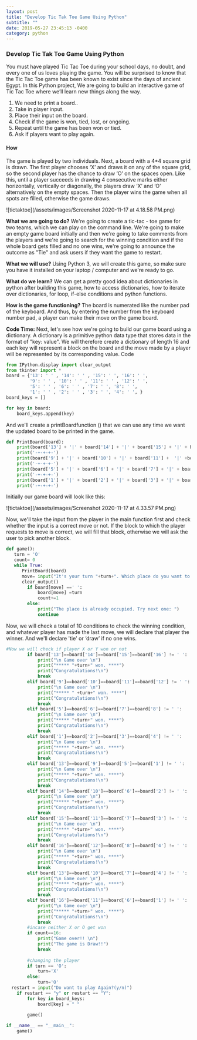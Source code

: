 ```yaml
---
layout: post
title: "Develop Tic Tak Toe Game Using Python"
subtitle: ""
date: 2019-05-27 23:45:13 -0400
category: python
---
```


### Develop Tic Tak Toe Game Using Python

You must have played Tic Tac Toe during your school days, no doubt, and every one of us loves playing the game. You will be surprised to know that the Tic Tac Toe game has been known to exist since the days of ancient Egypt.
In this Python project, We are going to build an interactive game of Tic Tac Toe where we’ll learn new things along the way.

1. We need to print a board..
2. Take in player input.
3. Place their input on the board.
4. Check if the game is won, tied, lost, or ongoing.
5. Repeat until the game has been won or tied.
6. Ask if players want to play again.

#### How 

The game is played by two individuals. Next, a board with a 4*4 square grid is drawn. The first player chooses ‘X’ and draws it on any of the square grid, so the second player has the chance to draw ‘O’ on the spaces open. Like this, until a player succeeds in drawing 4 consecutive marks either horizontally, vertically or diagonally, the players draw ‘X’ and ‘O’ alternatively on the empty spaces. Then the player wins the game when all spots are filled, otherwise the game draws.

![tictaktoe](/assets/images/Screenshot 2020-11-17 at 4.18.58 PM.png) 

**What we are going to do?**
We're going to create a tic-tac - toe game for two teams, which we can play on the command line. We're going to make an empty game board initially and then we're going to take comments from the players and we're going to search for the winning condition and if the whole board gets filled and no one wins, we're going to announce the outcome as "Tie" and ask users if they want the game to restart.

**What we will use?**
Using Python 3, we will create this game, so make sure you have it installed on your laptop / computer and we're ready to go.

**What do we learn?**
We can get a pretty good idea about dictionaries in python after building this game, how to access dictionaries, how to iterate over dictionaries, for loop, if-else conditions and python functions.

**How is the game functioning?**
The board is numerated like the number pad of the keyboard. And thus, by entering the number from the keyboard number pad, a player can make their move on the game board.

**Code Time:**
Next, let's see how we're going to build our game board using a dictionary. A dictionary is a primitive python data type that stores data in the format of "key: value". We will therefore create a dictionary of length 16 and each key will represent a block on the board and the move made by a player will be represented by its corresponding value.
Code 

```python
from IPython.display import clear_output
from tkinter import *
board = {'13': ' ' , '14': ' ' , '15': ' ', '16': ' ',
         '9': ' ' , '10': ' ' , '11': ' ' , '12': ' ',
         '5': ' ' , '6': ' ' , '7': ' ', '8': ' ',
         '1': ' ' , '2': ' ' , '3': ' ', '4': ' ', }
board_keys = []

for key in board:
    board_keys.append(key)
```
And we'll create a printBoardfunction () that we can use any time we want the updated board to be printed in the game.

```python
def PrintBoard(board):
    print(board['13'] + '|' + board['14'] + '|' + board['15'] + '|' + board['16'] )
    print('-+-+-+-')
    print(board['9'] + '|' + board['10'] + '|' + board['11'] +  '|' +board['12'] )
    print('-+-+-+-')
    print(board['5'] + '|' + board['6'] + '|' + board['7'] + '|' + board['8'] )
    print('-+-+-+-')
    print(board['1'] + '|' + board['2'] + '|' + board['3'] + '|' + board['4'] )
    print('-+-+-+-')
```
Initially our game board will look like this:

![tictaktoe](/assets/images/Screenshot 2020-11-17 at 4.33.57 PM.png)  


Now, we'll take the input from the player in the main function first and check whether the input is a correct move or not. If the block to which the player requests to move is correct, we will fill that block, otherwise we will ask the user to pick another block.

```python
def game():
   turn = 'O'
   count= 0
   while True:
      PrintBoard(board)
      move= input("It's your turn "+turn+". Which place do you want to move?")
      clear_output()
        if board[move] ==' ':
            board[move] =turn
            count+=1
        else:
            print("The place is already occupied. Try next one: ")
            continue
```

Now, we will check a total of 10 conditions to check the winning condition, and whatever player has made the last move, we will declare that player the winner. And we'll declare 'tie' or ‘draw’ if no one wins.

```python
#Now we will check if player X or Y won or not
        if board['13']==board['14']==board['15']==board['16'] != ' ':
            print("\n Game over \n")
            print("***** "+turn+" won. ****")
            print("Congratulations!\n")
            break
        elif board['9']==board['10']==board['11']==board['12'] != ' ':
            print("\n Game over \n")
            print("***** " +turn+" won. ****")
            print("Congratulations!\n")
            break
        elif board['5']==board['6']==board['7']==board['8'] != ' ':
            print("\n Game over \n")
            print("***** "+turn+" won. ****")
            print("Congratulations!\n")
            break
        elif board['1']==board['2']==board['3']==board['4'] != ' ':
            print("\n Game over \n")
            print("***** "+turn+" won. ****")
            print("Congratulations!\n")
            break
        elif board['13']==board['9']==board['5']==board['1'] != ' ':
            print("\n Game over \n")
            print("***** "+turn+" won. ****")
            print("Congratulations!\n")
            break
        elif board['14']==board['10']==board['6']==board['2'] != ' ':
            print("\n Game over \n")
            print("***** "+turn+" won. ****")
            print("Congratulations!\n")
            break
        elif board['15']==board['11']==board['7']==board['3'] != ' ':
            print("\n Game over \n")
            print("***** "+turn+" won. ****")
            print("Congratulations!\n")
            break
        elif board['16']==board['12']==board['8']==board['4'] != ' ':
            print("\n Game over \n")
            print("***** "+turn+" won. ****")
            print("Congratulations!\n")
            break
        elif board['13']==board['10']==board['7']==board['4'] != ' ':
            print("\n Game over \n")
            print("***** "+turn+" won. ****")
            print("Congratulations!\n")
            break
        elif board['16']==board['11']==board['6']==board['1'] != ' ':
            print("\n Game over \n")
            print("***** "+turn+" won. ****")
            print("Congratulations!\n")
            break
        #incase neither X or O get won
        if count==16:
            print("Game over!! \n")
            print("The game is Draw!!")
            break
            
        #changing the player
        if turn == 'O':
            turn='X'
        else:
            turn='O'
  restart = input("Do want to play Again?(y/n)")
    if restart == "y" or restart == "Y":  
        for key in board_keys:
            board[key] = " "
            
        game()

if __name__ == "__main__":
    game()

```
